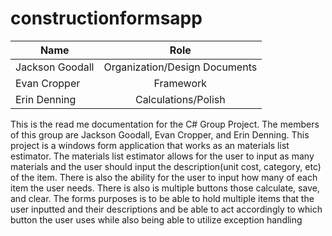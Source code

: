 # constructionformsapp

| Name  | Role |
| ------------- |:-------------:|
| Jackson Goodall    | Organization/Design Documents |
| Evan Cropper      | Framework  |
| Erin Denning     | Calculations/Polish  |

This is the read me documentation for the C# Group Project. The members of this group are Jackson Goodall, Evan Cropper, and Erin Denning. This project is a windows form application that works as an materials list estimator.
The materials list estimator allows for the user to input as many materials and the user should input the description(unit cost, category, etc) of the item. There is also the ability for the user to input how many of each item
the user needs. There is also is multiple buttons those calculate, save, and clear. The forms purposes is to be able to hold multiple items that the user inputted and their descriptions and be able to act accordingly to which
button the user uses while also being able to utilize exception handling 
